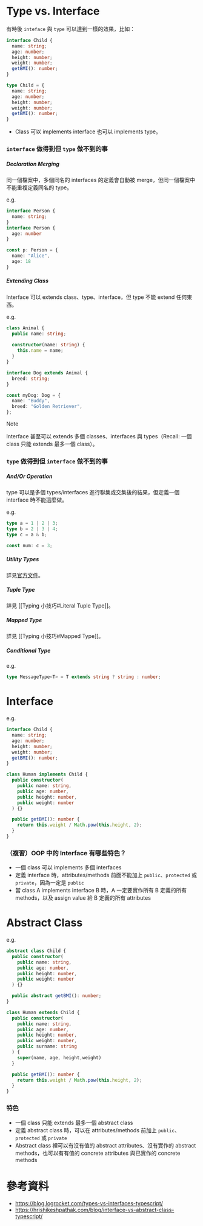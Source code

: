 # Type vs. Interface

有時後 `inteface` 與 `type` 可以達到一樣的效果，比如：

```TypeScript
interface Child {
  name: string;
  age: number;
  height: number;
  weight: number;
  getBMI(): number;
}

type Child = {
  name: string;
  age: number;
  height: number;
  weight: number;
  getBMI(): number;
}
```

- Class 可以 implements interface 也可以 implements type。

### `interface` 做得到但 `type` 做不到的事

##### Declaration Merging

同一個檔案中，多個同名的 interfaces 的定義會自動被 merge，但同一個檔案中不能重複定義同名的 type。

e.g.

```TypeScript
interface Person {
  name: string;
}
interface Person {
  age: number
}

const p: Person = {
  name: "Alice",
  age: 18
}
```

##### Extending Class

Interface 可以 extends class、type、interface，但 type 不能 extend 任何東西。

e.g.

```TypeScript
class Animal {
  public name: string;
  
  constructor(name: string) {
    this.name = name;
  }
}

interface Dog extends Animal {
  breed: string;
}

const myDog: Dog = {
  name: "Buddy",
  breed: "Golden Retriever",
};
```

>[!Note]
>Interface 甚至可以 extends 多個 classes、interfaces 與 types（Recall: 一個 class 只能 extends 最多一個 class）。

### `type` 做得到但 `interface` 做不到的事

##### And/Or Operation

type 可以是多個 types/interfaces 進行聯集或交集後的結果，但定義一個 interface 時不能這麼做。

e.g.

```TypeScript
type a = 1 | 2 | 3;
type b = 2 | 3 | 4;
type c = a & b;

const num: c = 3;
```

##### Utility Types

詳見[官方文件](https://www.typescriptlang.org/docs/handbook/utility-types.html)。

##### Tuple Type

詳見 [[Typing 小技巧#Literal Tuple Type]]。

##### Mapped Type

詳見 [[Typing 小技巧#Mapped Type]]。

##### Conditional Type

e.g.

```TypeScript
type MessageType<T> = T extends string ? string : number;
```

# Interface

e.g.

```TypeScript
interface Child {
  name: string;
  age: number;
  height: number;
  weight: number;
  getBMI(): number;
}

class Human implements Child {
  public constructor(
    public name: string,
    public age: number,
    public height: number,
    public weight: number
  ) {}

  public getBMI(): number {
    return this.weight / Math.pow(this.height, 2);
  }
}
```

### （複習）OOP 中的 Interface 有哪些特色？

- 一個 class 可以 implements 多個 interfaces
- 定義 interface 時，attributes/methods 前面不能加上 `public`、`protected` 或 `private`，因為一定是 `public`
- 當 class A implements interface B 時，A 一定要實作所有 B 定義的所有 methods，以及 assign value 給 B 定義的所有 attributes

# Abstract Class

e.g.

```TypeScript
abstract class Child {
  public constructor(
    public name: string,
    public age: number,
    public height: number,
    public weight: number
  ) {}

  public abstract getBMI(): number;
}

class Human extends Child {
  public constructor(
    public name: string,
    public age: number,
    public height: number,
    public weight: number,
    public surname: string
  ) {
    super(name, age, height,weight)
  }

  public getBMI(): number {
    return this.weight / Math.pow(this.height, 2);
  }
}
```

### 特色

- 一個 class 只能 extends 最多一個 abstract class
- 定義 abstract class 時，可以在 attributes/methods 前加上 `public`、`protected` 或 `private`
- Abstract class 裡可以有沒有值的 abstract attributes、沒有實作的 abstract methods，也可以有有值的 concrete attributes 與已實作的 concrete methods

# 參考資料

- <https://blog.logrocket.com/types-vs-interfaces-typescript/>
- <https://hrishikeshpathak.com/blog/interface-vs-abstract-class-typescript/>

